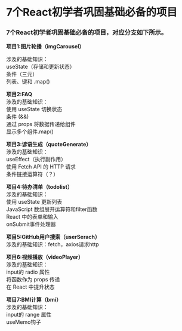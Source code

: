 # 7个React初学者巩固基础必备的项目

### 7个React初学者巩固基础必备的项目，对应分支如下所示。

**项目1:图片轮播（imgCarousel）** 

涉及的基础知识：  
  useState（存储和更新状态）    
  条件（三元）  
  列表、键和 .map()  
  
**项目2:FAQ**  
涉及的基础知识：   
  使用 useState 切换状态    
  条件 (&&)  
  通过 props 将数据传递给组件  
  显示多个组件.map()  
  
**项目3:谚语生成（quoteGenerate）**  
涉及的基础知识：  
  useEffect（执行副作用）  
  使用 Fetch API 的 HTTP 请求  
  条件链接运算符（？）  
  
**项目4:待办清单（todolist）**  
涉及的基础知识：  
  使用 useState 更新列表  
  JavaScript 数组展开运算符和filter函数  
  React 中的表单和输入  
  onSubmit事件处理器  
  
**项目5:GitHub用户搜索（userSerach）**  
涉及的基础知识：fetch，axios请求http  
  
**项目6:视频播放（videoPlayer）**  
涉及的基础知识：  
  input的 radio 属性  
  将函数作为 props 传递  
  在 React 中提升状态  
  
**项目7:BMI计算（bmi）**  
涉及的基础知识：  
  input的 range 属性  
  useMemo钩子  

